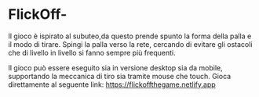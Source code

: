 # FlickOff-

Il gioco è ispirato al subuteo,da questo prende spunto la forma della palla e il modo di tirare.
Spingi la palla verso la rete, cercando di evitare gli ostacoli che di livello in livello si fanno sempre più frequenti.

Il gioco può essere eseguito sia in versione desktop sia da mobile, supportando la meccanica di tiro sia tramite mouse che touch.
Gioca direttamente al seguente link:
https://flickoffthegame.netlify.app

